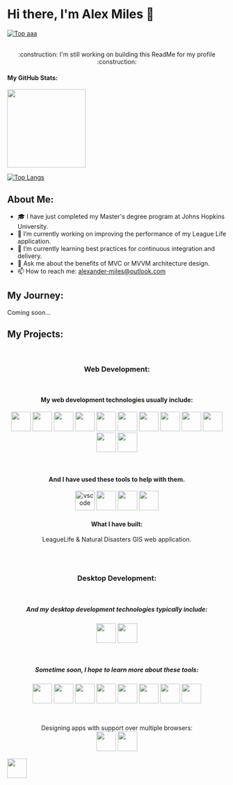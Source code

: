# Hi there, I'm Alex Miles 👋

[![Top aaa](https://img.shields.io/badge/LinkedIn-0077B5?style=for-the-badge&logo=linkedin&logoColor=white)](https://www.linkedin.com/in/alexander-nl-miles/)

<div align="center">
  <br/>
  :construction: I'm still working on building this ReadMe for my profile :construction:
  <br/>
</div>

#### My GitHub Stats:

<img height="180em" src="https://github-readme-stats.vercel.app/api?username=BiteSizeProblems&show_icons=true&hide_border=true&&count_private=true&include_all_commits=true" />

[![Top Langs](https://github-readme-stats.vercel.app/api/top-langs/?username=BiteSizeProblems)](https://github.com/anuraghazra/github-readme-stats)

## About Me:

- 🎓 I have just completed my Master's degree program at Johns Hopkins University.
- 🔭 I’m currently working on improving the performance of my League Life application.
- 🌱 I’m currently learning best practices for continuous integration and delivery.
- 💬 Ask me about the benefits of MVC or MVVM architecture design.
- 📫 How to reach me: alexander-miles@outlook.com

## My Journey:

Coming soon...

## My Projects:

<div align="center">

<br/>

### Web Development:

<br/>

#### My web development technologies usually include:

<p align="center">
  <img src="https://cdn.jsdelivr.net/gh/devicons/devicon/icons/react/react-original-wordmark.svg" width="45" height="45"/>
  <img src="https://cdn.jsdelivr.net/gh/devicons/devicon/icons/nodejs/nodejs-original.svg" width="45" height="45"/>
  <img src="https://cdn.jsdelivr.net/gh/devicons/devicon/icons/discordjs/discordjs-original-wordmark.svg" width="45" height="45"/>
  <img src="https://cdn.jsdelivr.net/gh/devicons/devicon/icons/javascript/javascript-original.svg" width="45" height="45"/>
  <img src="https://cdn.jsdelivr.net/gh/devicons/devicon/icons/html5/html5-original.svg" width="45" height="45"/>
  <img src="https://cdn.jsdelivr.net/gh/devicons/devicon/icons/css3/css3-original.svg" width="45" height="45"/>
  <img src="https://cdn.jsdelivr.net/gh/devicons/devicon/icons/mongodb/mongodb-original.svg" width="45" height="45"/>
  <img src="https://cdn.jsdelivr.net/gh/devicons/devicon/icons/express/express-original.svg" width="45" height="45"/>
  <img src="https://cdn.jsdelivr.net/gh/devicons/devicon/icons/googlecloud/googlecloud-original-wordmark.svg" width="45" height="45"/>
  <img src="https://cdn.jsdelivr.net/gh/devicons/devicon/icons/firebase/firebase-plain.svg" width="45" height="45"/>
  <img src="https://cdn.jsdelivr.net/gh/devicons/devicon/icons/digitalocean/digitalocean-original.svg" width="45" height="45"/>
  <img src="https://cdn.jsdelivr.net/gh/devicons/devicon/icons/jquery/jquery-plain-wordmark.svg" width="45" height="45"/>
</p>

<br/>

#### And I have used these tools to help with them.

<p align="center">
  <img src="https://cdn.jsdelivr.net/gh/devicons/devicon/icons/vscode/vscode-original.svg" alt="vscode" width="45" height="45"/>
  <img src="https://cdn.jsdelivr.net/gh/devicons/devicon/icons/jira/jira-original-wordmark.svg" width="45" height="45"/>
  <img src="https://cdn.jsdelivr.net/gh/devicons/devicon/icons/npm/npm-original-wordmark.svg" width="45" height="45"/>
  <img src="https://cdn.jsdelivr.net/gh/devicons/devicon/icons/webpack/webpack-plain-wordmark.svg" width="45" height="45"/>
</p>

#### What I have built:
LeagueLife & Natural Disasters GIS web application.

<br/>
<br/>

### Desktop Development:

<br/>

##### And my desktop development technologies typically include:

<p align="center">
  <img src="https://cdn.jsdelivr.net/gh/devicons/devicon/icons/csharp/csharp-original.svg" width="45" height="45"/>
  <img src="https://cdn.jsdelivr.net/gh/devicons/devicon/icons/nuget/nuget-original.svg" width="45" height="45"/>
</p>

<br/>

##### Sometime soon, I hope to learn more about these tools:

<p align="center">
  <img src="https://cdn.jsdelivr.net/gh/devicons/devicon/icons/swift/swift-original-wordmark.svg" width="45" height="45"/>
  <img src="https://cdn.jsdelivr.net/gh/devicons/devicon/icons/docker/docker-plain-wordmark.svg" width="45" height="45"/>
  <img src="https://cdn.jsdelivr.net/gh/devicons/devicon/icons/flutter/flutter-original.svg" width="45" height="45"/>
  <img src="https://cdn.jsdelivr.net/gh/devicons/devicon/icons/graphql/graphql-plain.svg" width="45" height="45"/>
  <img src="https://cdn.jsdelivr.net/gh/devicons/devicon/icons/jenkins/jenkins-original.svg" width="45" height="45"/>
  <img src="https://cdn.jsdelivr.net/gh/devicons/devicon/icons/solidity/solidity-original.svg" width="45" height="45"/>
  <img src="https://cdn.jsdelivr.net/gh/devicons/devicon/icons/typescript/typescript-original.svg" width="45" height="45"/>
  <img src="https://cdn.jsdelivr.net/gh/devicons/devicon/icons/unrealengine/unrealengine-original-wordmark.svg" width="45" height="45"/>
</p>

<br/>

<p align="center">
  Designing apps with support over multiple browsers:
  <br/>
  <img src="https://cdn.jsdelivr.net/gh/devicons/devicon/icons/firefox/firefox-original.svg" width="45" height="45"/>
  <img src="https://cdn.jsdelivr.net/gh/devicons/devicon/icons/safari/safari-original.svg" width="45" height="45"/>
</p>

</div>





<p align="left">
  <img src="https://cdn.jsdelivr.net/gh/devicons/devicon/icons/python/python-original-wordmark.svg" width="45" height="45"/>
</p>
